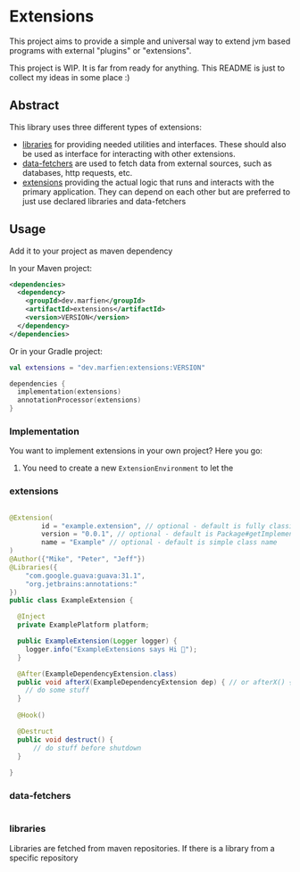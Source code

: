 # Extensions
This project aims to provide a simple and universal way to extend jvm based programs with
external "plugins" or "extensions".

This project is WIP. It is far from ready for anything. This README is just to collect my ideas in some place :)

## Abstract
This library uses three different types of extensions: 
- [libraries](#libraries) for providing needed utilities and interfaces. These should also be
  used as interface for interacting with other extensions. 
- [data-fetchers](#data-fetchers) are used to fetch data from external sources, such as 
  databases, http requests, etc.
- [extensions](extensions) providing the actual logic that runs and interacts with the primary
  application. They can depend on each other but are preferred to just use declared libraries
  and data-fetchers

## Usage

Add it to your project as maven dependency

In your Maven project:
```xml
<dependencies>
  <dependency>
    <groupId>dev.marfien</groupId>
    <artifactId>extensions</artifactId>
    <version>VERSION</version>
  </dependency>
</dependencies>
```

Or in your Gradle project:
```kotlin
val extensions = "dev.marfien:extensions:VERSION"

dependencies {
  implementation(extensions)
  annotationProcessor(extensions)
}
```

### Implementation

You want to implement extensions in your own project? Here you go:

1. You need to create a new `ExtensionEnvironment` to let the 

### extensions

```java

@Extension(
        id = "example.extension", // optional - default is fully classified class name
        version = "0.0.1", // optional - default is Package#getImplementationVersion()
        name = "Example" // optional - default is simple class name
)
@Author({"Mike", "Peter", "Jeff"})
@Libraries({
    "com.google.guava:guava:31.1",
    "org.jetbrains:annotations:"
})
public class ExampleExtension {

  @Inject
  private ExamplePlatform platform;

  public ExampleExtension(Logger logger) {
    logger.info("ExampleExtensions says Hi 👋");
  }

  @After(ExampleDependencyExtension.class)
  public void afterX(ExampleDependencyExtension dep) { // or afterX() {
    // do some stuff
  }
  
  @Hook()

  @Destruct
  public void destruct() {
      // do stuff before shutdown
  }
  
}
```

### data-fetchers

```java

```

### libraries

Libraries are fetched from maven repositories. If there is a library from a specific repository